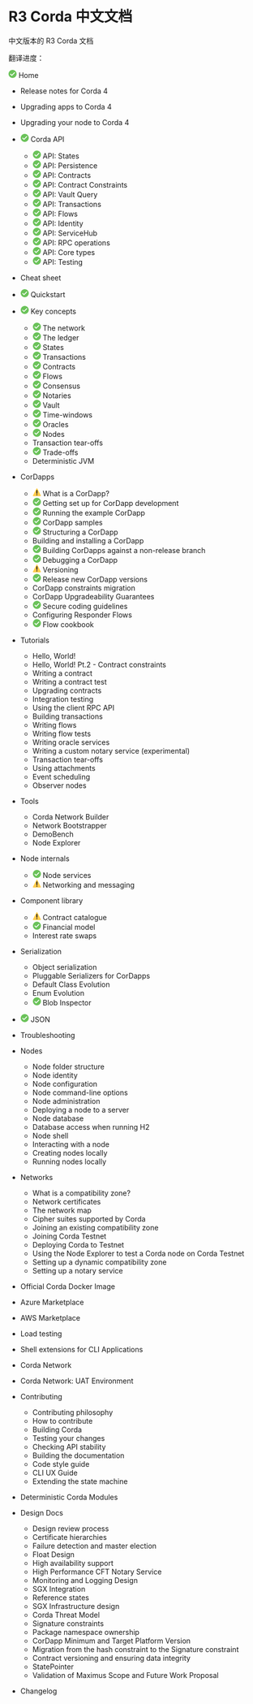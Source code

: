 # R3 Corda 中文文档
中文版本的 R3 Corda 文档

翻译进度：

![完成](./completed.png) Home
- Release notes for Corda 4
- Upgrading apps to Corda 4
- Upgrading your node to Corda 4

- ![完成](./completed.png) Corda API
   - ![完成](./completed.png) API: States
   - ![完成](./completed.png) API: Persistence
   - ![完成](./completed.png) API: Contracts
   - ![完成](./completed.png) API: Contract Constraints
   - ![完成](./completed.png) API: Vault Query
   - ![完成](./completed.png) API: Transactions
   - ![完成](./completed.png) API: Flows
   - ![完成](./completed.png) API: Identity
   - ![完成](./completed.png) API: ServiceHub
   - ![完成](./completed.png) API: RPC operations
   - ![完成](./completed.png) API: Core types
   - ![完成](./completed.png) API: Testing

- Cheat sheet
- ![完成](./completed.png) Quickstart
- ![完成](./completed.png) Key concepts
   - ![完成](./completed.png) The network
   - ![完成](./completed.png) The ledger
   - ![完成](./completed.png) States
   - ![完成](./completed.png) Transactions
   - ![完成](./completed.png) Contracts
   - ![完成](./completed.png) Flows
   - ![完成](./completed.png) Consensus
   - ![完成](./completed.png) Notaries
   - ![完成](./completed.png) Vault
   - ![完成](./completed.png) Time-windows
   - ![完成](./completed.png) Oracles
   - ![完成](./completed.png) Nodes
   - Transaction tear-offs
   - ![完成](./completed.png) Trade-offs
   - Deterministic JVM
   
- CorDapps
   - ![部分完成](./partial-completed.png) What is a CorDapp?
   - ![完成](./completed.png) Getting set up for CorDapp development
   - ![完成](./completed.png) Running the example CorDapp
   - ![完成](./completed.png) CorDapp samples
   - ![完成](./completed.png) Structuring a CorDapp
   - Building and installing a CorDapp
   - ![完成](./completed.png) Building CorDapps against a non-release branch
   - ![完成](./completed.png) Debugging a CorDapp
   - ![部分完成](./partial-completed.png) Versioning
   - ![完成](./completed.png) Release new CorDapp versions
   - CorDapp constraints migration
   - CorDapp Upgradeability Guarantees
   - ![完成](./completed.png) Secure coding guidelines
   - Configuring Responder Flows
   - ![完成](./completed.png) Flow cookbook
   
- Tutorials
   - Hello, World!
   - Hello, World! Pt.2 - Contract constraints
   - Writing a contract
   - Writing a contract test
   - Upgrading contracts
   - Integration testing
   - Using the client RPC API
   - Building transactions
   - Writing flows
   - Writing flow tests
   - Writing oracle services
   - Writing a custom notary service (experimental)
   - Transaction tear-offs
   - Using attachments
   - Event scheduling
   - Observer nodes
   
- Tools
   - Corda Network Builder
   - Network Bootstrapper
   - DemoBench
   - Node Explorer
   
- Node internals
   - ![完成](./completed.png) Node services
   - ![部分完成](./partial-completed.png) Networking and messaging
   
- Component library
   - ![部分完成](./partial-completed.png) Contract catalogue
   - ![完成](./completed.png) Financial model
   - Interest rate swaps
   
- Serialization
   - Object serialization
   - Pluggable Serializers for CorDapps
   - Default Class Evolution
   - Enum Evolution
   - ![完成](./completed.png) Blob Inspector
   
- ![完成](./completed.png) JSON

- Troubleshooting

- Nodes
   - Node folder structure
   - Node identity
   - Node configuration
   - Node command-line options
   - Node administration
   - Deploying a node to a server
   - Node database
   - Database access when running H2
   - Node shell
   - Interacting with a node
   - Creating nodes locally
   - Running nodes locally
   
- Networks
   - What is a compatibility zone?
   - Network certificates
   - The network map
   - Cipher suites supported by Corda
   - Joining an existing compatibility zone
   - Joining Corda Testnet
   - Deploying Corda to Testnet
   - Using the Node Explorer to test a Corda node on Corda Testnet
   - Setting up a dynamic compatibility zone
   - Setting up a notary service
   
- Official Corda Docker Image
- Azure Marketplace
- AWS Marketplace
- Load testing
- Shell extensions for CLI Applications

- Corda Network
- Corda Network: UAT Environment

- Contributing
   - Contributing philosophy
   - How to contribute
   - Building Corda
   - Testing your changes
   - Checking API stability
   - Building the documentation
   - Code style guide
   - CLI UX Guide
   - Extending the state machine
   
- Deterministic Corda Modules

- Design Docs
   - Design review process
   - Certificate hierarchies
   - Failure detection and master election
   - Float Design
   - High availability support
   - High Performance CFT Notary Service
   - Monitoring and Logging Design
   - SGX Integration
   - Reference states
   - SGX Infrastructure design
   - Corda Threat Model
   - Signature constraints
   - Package namespace ownership
   - CorDapp Minimum and Target Platform Version
   - Migration from the hash constraint to the Signature constraint
   - Contract versioning and ensuring data integrity
   - StatePointer
   - Validation of Maximus Scope and Future Work Proposal
   
- Changelog
